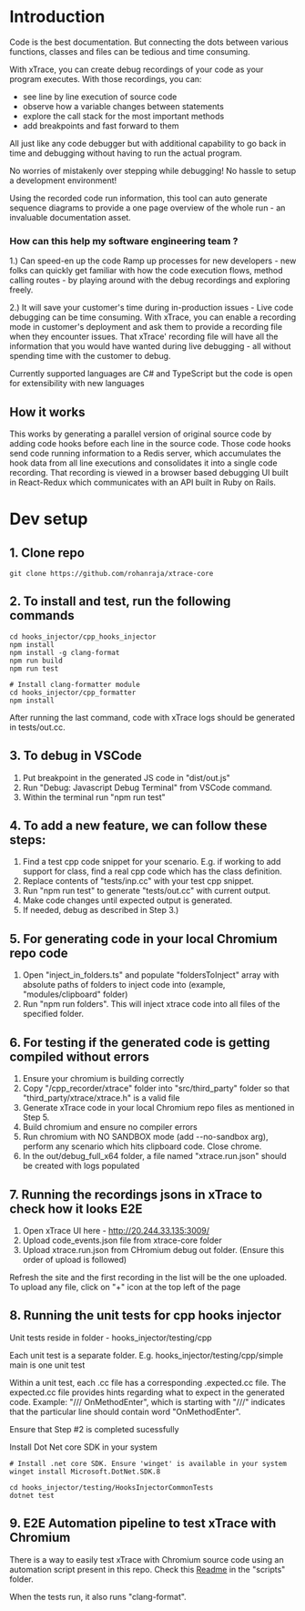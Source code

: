 # Introduction
Code is the best documentation. But connecting the dots between various functions, classes and files can be tedious and time consuming.

With xTrace, you can create debug recordings of your code as your program executes. With those recordings, you can:

- see line by line execution of source code
- observe how a variable changes between statements
- explore the call stack for the most important methods
- add breakpoints and fast forward to them

All just like any code debugger but with additional capability to go back in time and debugging without having to run the actual program.

No worries of mistakenly over stepping while debugging! No hassle to setup a development environment!

Using the recorded code run information, this tool can auto generate sequence diagrams to provide a one page overview of the whole run - an invaluable documentation asset.

### How can this help my software engineering team ?

1.) Can speed-en up the code Ramp up processes for new developers - new folks can quickly get familiar with how the code execution flows, method calling routes - by playing around with the debug recordings and exploring freely.

2.) It will save your customer's time during in-production issues - Live code debugging can be time consuming. With xTrace, you can enable a recording mode in customer's deployment and ask them to provide a recording file when they encounter issues. That xTrace' recording file will have all the information that you would have wanted during live debugging - all without spending time with the customer to debug.

Currently supported languages are C# and TypeScript but the code is open for extensibility with new languages

## How it works

This works by generating a parallel version of original source code by adding code hooks before each line in the source code. Those code hooks send code running information to a Redis server, which accumulates the hook data from all line executions and consolidates it into a single code recording. That recording is viewed in a browser based debugging UI built in React-Redux which communicates with an API built in Ruby on Rails.

# Dev setup

## 1. Clone repo
```shell
git clone https://github.com/rohanraja/xtrace-core
```

## 2. To install and test, run the following commands

```shell
cd hooks_injector/cpp_hooks_injector
npm install
npm install -g clang-format
npm run build
npm run test

# Install clang-formatter module
cd hooks_injector/cpp_formatter
npm install
```

After running the last command, code with xTrace logs should be generated in tests/out.cc.

## 3. To debug in VSCode

1. Put breakpoint in the generated JS code in "dist/out.js"
2. Run "Debug: Javascript Debug Terminal" from VSCode command.
3. Within the terminal run "npm run test"

## 4. To add a new feature, we can follow these steps:

1. Find a test cpp code snippet for your scenario. E.g. if working to add support for class, find a real cpp code which has the class definition.
2. Replace contents of "tests/inp.cc" with your test cpp snippet.
3. Run "npm run test" to generate "tests/out.cc" with current output.
4. Make code changes until expected output is generated.
5. If needed, debug as described in Step 3.)


## 5. For generating code in your local Chromium repo code
1. Open "inject_in_folders.ts" and populate "foldersToInject" array with absolute paths of folders to inject code into (example, "modules/clipboard" folder)
2. Run "npm run folders". This will inject xtrace code into all files of the specified folder.


## 6. For testing if the generated code is getting compiled without errors

1. Ensure your chromium is building correctly
2. Copy "<root>/cpp_recorder/xtrace" folder into "src/third_party" folder so that "third_party/xtrace/xtrace.h" is a valid file
3. Generate xTrace code in your local Chromium repo files as mentioned in Step 5.
4. Build chromium and ensure no compiler errors
5. Run chromium with NO SANDBOX mode (add --no-sandbox arg), perform any scenario which hits clipboard code. Close chrome.
6. In the out/debug_full_x64 folder, a file named "xtrace.run.json" should be created with logs populated


## 7. Running the recordings jsons in xTrace to check how it looks E2E

1. Open xTrace UI here - http://20.244.33.135:3009/
2. Upload code_events.json file from xtrace-core folder
3. Upload xtrace.run.json from CHromium debug out folder. (Ensure this order of upload is followed)

Refresh the site and the first recording in the list will be the one uploaded.
To upload any file, click on "+" icon at the top left of the page 

## 8. Running the unit tests for cpp hooks injector

Unit tests reside in folder - hooks_injector/testing/cpp

Each unit test is a separate folder. E.g. hooks_injector/testing/cpp/simple main is one unit test

Within a unit test, each .cc file has a corresponding .expected.cc file. The expected.cc file provides hints regarding what to expect in the generated code. 
Example: "/// OnMethodEnter", which is starting with "///" indicates that the particular line should contain word "OnMethodEnter".

Ensure that Step #2 is completed sucessfully

Install Dot Net core SDK in your system

```shell
# Install .net core SDK. Ensure 'winget' is available in your system
winget install Microsoft.DotNet.SDK.8

cd hooks_injector/testing/HooksInjectorCommonTests
dotnet test
```

## 9. E2E Automation pipeline to test xTrace with Chromium
There is a way to easily test xTrace with Chromium source code using an automation script present in this repo.
Check this [Readme](scripts/Readme.md) in the "scripts" folder.

When the tests run, it also runs "clang-format".